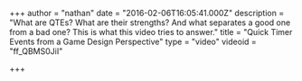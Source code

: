+++
author = "nathan"
date = "2016-02-06T16:05:41.000Z"
description = "What are QTEs? What are their strengths? And what separates a good one from a bad one? This is what this video tries to answer."
title = "Quick Timer Events from a Game Design Perspective"
type = "video"
videoid = "ff_QBMS0JiI"

+++

